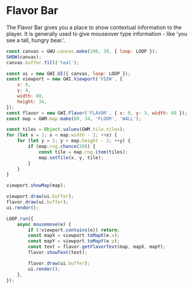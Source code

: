 # Flavor Bar

The Flavor Bar gives you a place to show contextual information to the player. It is generally used to give mouseover type information - like 'you see a tall, hungry bear.'.

```js
const canvas = GWU.canvas.make(100, 38, { loop: LOOP });
SHOW(canvas);
canvas.buffer.fill('teal');

const ui = new GWI.UI({ canvas, loop: LOOP });
const viewport = new GWI.Viewport('VIEW', {
    x: 0,
    y: 4,
    width: 80,
    height: 34,
});
const flavor = new GWI.Flavor('FLAVOR', { x: 0, y: 3, width: 80 });
const map = GWM.map.make(80, 34, 'FLOOR', 'WALL');

const tiles = Object.values(GWM.tile.tiles);
for (let x = 1; x < map.width - 2; ++x) {
    for (let y = 1; y < map.height - 2; ++y) {
        if (map.rng.chance(20)) {
            const tile = map.rng.item(tiles);
            map.setTile(x, y, tile);
        }
    }
}

viewport.showMap(map);

viewport.draw(ui.buffer);
flavor.draw(ui.buffer);
ui.render();

LOOP.run({
    async mousemove(e) {
        if (!viewport.contains(e)) return;
        const mapX = viewport.toMapX(e.x);
        const mapY = viewport.toMapY(e.y);
        const text = flavor.getFlavorText(map, mapX, mapY);
        flavor.showText(text);

        flavor.draw(ui.buffer);
        ui.render();
    },
});
```
